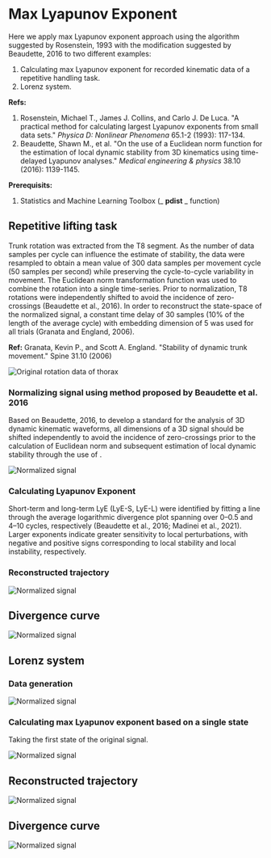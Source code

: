 ﻿# Max Lyapunov Exponent

Here we apply max Lyapunov exponent approach using the algorithm suggested by Rosenstein, 1993 with the modification suggested by Beaudette, 2016 to two different examples:

1. Calculating max Lyapunov exponent for recorded kinematic data of a repetitive handling task.
2. Lorenz system.

**Refs:**

1. Rosenstein, Michael T., James J. Collins, and Carlo J. De Luca. "A practical method for calculating largest Lyapunov exponents from small data sets." _Physica D: Nonlinear Phenomena_ 65.1-2 (1993): 117-134.
2. Beaudette, Shawn M., et al. "On the use of a Euclidean norm function for the estimation of local dynamic stability from 3D kinematics using time-delayed Lyapunov analyses." _Medical engineering & physics_ 38.10 (2016): 1139-1145.

**Prerequisits:**

1. Statistics and Machine Learning Toolbox (_ **pdist** _ function)

## Repetitive lifting task

Trunk rotation was extracted from the T8 segment. As the number of data samples per cycle can influence the estimate of stability, the data were resampled to obtain a mean value of 300 data samples per movement cycle (50 samples per second) while preserving the cycle-to-cycle variability in movement. The Euclidean norm transformation function was used to combine the rotation into a single time-series. Prior to normalization, T8 rotations were independently shifted to avoid the incidence of zero-crossings (Beaudette et al., 2016). In order to reconstruct the state-space of the normalized signal, a constant time delay of 30 samples (10% of the length of the average cycle) with embedding dimension of 5 was used for all trials (Granata and England, 2006).

 **Ref:** Granata, Kevin P., and Scott A. England. "Stability of dynamic trunk movement." Spine 31.10 (2006)

![Original rotation data of thorax](README-figs\spine-org-sig.jpg "Original rotation data of thorax")

### Normalizing signal using method proposed by Beaudette et al. 2016

Based on Beaudette, 2016, to develop a standard for the analysis of 3D dynamic kinematic waveforms, all dimensions of a 3D signal should be shifted independently to avoid the incidence of zero-crossings prior to the calculation of Euclidean norm and subsequent estimation of local dynamic stability through the use of .

![Normalized signal](README-figs\spine-org-sig-norm.jpg "Normalized signal")

### Calculating Lyapunov Exponent

Short-term and long-term LyE (LyE-S, LyE-L) were identified by fitting a line through the average logarithmic divergence plot spanning over 0–0.5 and 4–10 cycles, respectively (Beaudette et al., 2016; Madinei et al., 2021). Larger exponents indicate greater sensitivity to local perturbations, with negative and positive signs corresponding to local stability and local instability, respectively.

### Reconstructed trajectory

![Normalized signal](README-figs\spine-sig-reconstructed.jpg "Normalized signal")

## Divergence curve

![Normalized signal](README-figs\spine-convergence.jpg "Normalized signal")

## Lorenz system

### Data generation

![Normalized signal](README-figs\lorenz-org-sig.jpg "Normalized signal")

### Calculating max Lyapunov exponent based on a single state

Taking the first state of the original signal.

![Normalized signal](README-figs\lorenz-org-sig-x.jpg "Normalized signal")

## Reconstructed trajectory

![Normalized signal](README-figs\lorenz-reconstructed.jpg "Normalized signal")

## Divergence curve

![Normalized signal](README-figs\lorenz-convergence.jpg "Normalized signal")
